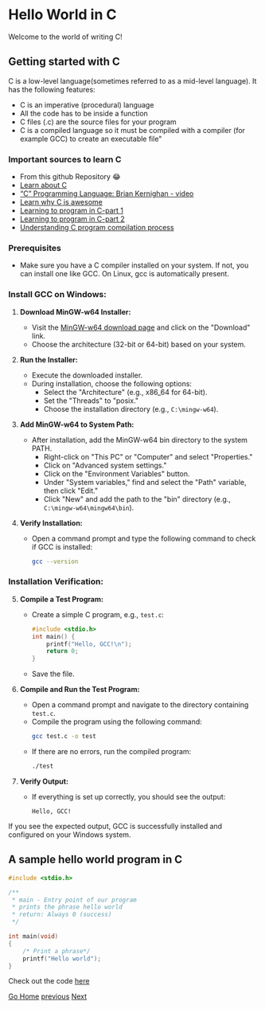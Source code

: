 # Hello World in C

Welcome to the world of writing C!

## Getting started with C

C is a low-level language(sometimes referred to as a mid-level language). It has the following features:

- C is an imperative (procedural) language
- All the code has to be inside a function
- C files (.c) are the source files for your program
- C is a compiled language so it must be compiled with a compiler (for example GCC) to create an executable file"

### Important sources to learn C

- From this github Repository 😂
- [Learn about C](https://en.wikipedia.org/wiki/C_(programming_language))
- [“C” Programming Language: Brian Kernighan - video](https://www.youtube.com/watch?v=de2Hsvxaf8M)
- [Learn why C is awesome](https://www.youtube.com/watch?v=smGalmxPVYc)
- [Learning to program in C-part 1](https://www.youtube.com/watch?v=rk2fK2IIiiQ)
- [Learning to program in C-part 2](https://www.youtube.com/watch?v=FwpP_MsZWnU)
- [Understanding C program compilation process](https://www.youtube.com/watch?v=VDslRumKvRA)

### Prerequisites

- Make sure you have a C compiler installed on your system. If not, you can install one like GCC. On Linux, gcc is automatically present.

### Install GCC on Windows:

1. **Download MinGW-w64 Installer:**
   - Visit the [MinGW-w64 download page](https://mingw-w64.org/doku.php) and click on the "Download" link.
   - Choose the architecture (32-bit or 64-bit) based on your system.

2. **Run the Installer:**
   - Execute the downloaded installer.
   - During installation, choose the following options:
     - Select the "Architecture" (e.g., x86_64 for 64-bit).
     - Set the "Threads" to "posix."
     - Choose the installation directory (e.g., `C:\mingw-w64`).

3. **Add MinGW-w64 to System Path:**
   - After installation, add the MinGW-w64 bin directory to the system PATH.
     - Right-click on "This PC" or "Computer" and select "Properties."
     - Click on "Advanced system settings."
     - Click on the "Environment Variables" button.
     - Under "System variables," find and select the "Path" variable, then click "Edit."
     - Click "New" and add the path to the "bin" directory (e.g., `C:\mingw-w64\mingw64\bin`).

4. **Verify Installation:**
   - Open a command prompt and type the following command to check if GCC is installed:
     ```bash
     gcc --version
     ```

### Installation Verification:

5. **Compile a Test Program:**
   - Create a simple C program, e.g., `test.c`:
     ```c
     #include <stdio.h>
     int main() {
         printf("Hello, GCC!\n");
         return 0;
     }
     ```
   - Save the file.

6. **Compile and Run the Test Program:**
   - Open a command prompt and navigate to the directory containing `test.c`.
   - Compile the program using the following command:
     ```bash
     gcc test.c -o test
     ```
   - If there are no errors, run the compiled program:
     ```bash
     ./test
     ```

7. **Verify Output:**
   - If everything is set up correctly, you should see the output:
     ```
     Hello, GCC!
     ```

If you see the expected output, GCC is successfully installed and configured on your Windows system.

## A sample hello world program in C

```C
#include <stdio.h>

/**
 * main - Entry point of our program
 * prints the phrase hello world
 * return: Always 0 (success)
 */

int main(void)
{
	/* Print a phrase*/
	printf("Hello world");
}
```

Check out the code [here](../concepts/0x00-Hello_world/hello_world.c)

[Go Home](../README.md)
[previous](./introduction.md)
[Next](./introduction.md)
